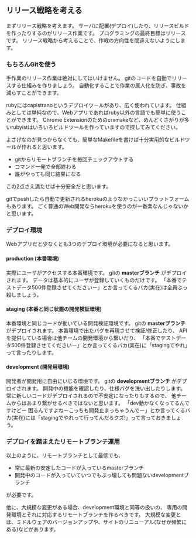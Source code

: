 ## リリース戦略を考える

まずリリース戦略を考えます。
サーバに配置(デプロイ)したり、リリースビルドを作ったりするのがリリース作業です。
プログラミングの最終目標はリリースです。
リリース戦略から考えることで、作戦の方向性を間違えないようにします。

### もちろんGitを使う

手作業のリリース作業は絶対にしてはいけません。
gitのコードを自動でリリースする仕組みを作りましょう。
自動化することで作業の属人化を防ぎ、事故を減らすことができます。

rubyにはcapistranoというデプロイツールがあり、広く使われています。
仕組みとしては単純なので、Webアプリであればruby以外の言語でも簡単に使うことができます。
Chrome Extensionのためのcrxmakeなど、めんどくさがりが多いrubyistはいろいろビルドツールを作っていますので探してみてください。

よさげなのが見つからなくても、簡単なMakefileを書けば十分実用的なビルドツールが作れると思います。

- gitからリモートブランチを毎回チェックアウトする
- コマンド一発で全部終わる
- 誰がやっても同じ結果になる

この2点さえ満たせば十分安全だと思います。

gitでpushしたら自動で更新されるherokuのようなかっこいいプラットフォームもあります。
ごく普通のWeb開発ならherokuを使うのが一番楽なんじゃないかと思います。

### デプロイ環境

Webアプリだと少なくとも3つのデプロイ環境が必要になると思います。

#### production (本番環境)

実際にユーザがアクセスする本番環境です。
gitの **masterブランチ** がデプロイされます。
データは基本的にユーザが登録していくものだけです。
「本番でテストデータ500件登録させてくださいー」とか言ってくるバカ(実在)は全員ぶっ殺しましょう。

#### staging (本番と同じ状態の開発検証環境)

本番環境と同じコードが動いている開発検証環境です。
gitの **masterブランチ** がデプロイされます。
本番環境で出たバグを再現させて検証/修正したり、
APIを提供している場合は他チームの開発環境から繋いだり、
「本番でテストデータ500件登録させてくださいー」とか言ってくるバカ(実在)に「stagingでやれ」って言ったりします。

#### development (開発用環境)

開発者が開発用に自由にいじる環境です。
gitの **developmentブランチ** がデプロイされます。
開発中の機能を確認したり、仕様バグを洗い出したりします。
常に新しいコードがデプロイされるので不安定になったりもするので、
他チームからはあまり繋がせるべきではないと思います。
「dev動かなくなってるんですけどー 困るんですよねーこっちも開発止まっちゃうんでー」とか言ってくるバカ(実在)には「stagingでやれって行ってんだろクズ!」って言っておきましょう。

### デプロイを踏まえたリモートブランチ運用

以上のように、リモートブランチとして最低でも、

- 常に最新の安定したコードが入っているmasterブランチ
- 開発中のコードが入っていていつでもぶっ壊しても問題ないdevelopmentブランチ

が必要です。

他に、大規模な変更がある場合、development環境と同等の扱いの、
専用の開発環境とそれに対応するリモートブランチを作るべきです。
大規模な変更とは、ミドルウェアのバージョンアップや、サイトのリニューアル(なぜか頻繁にある)などがあります。
